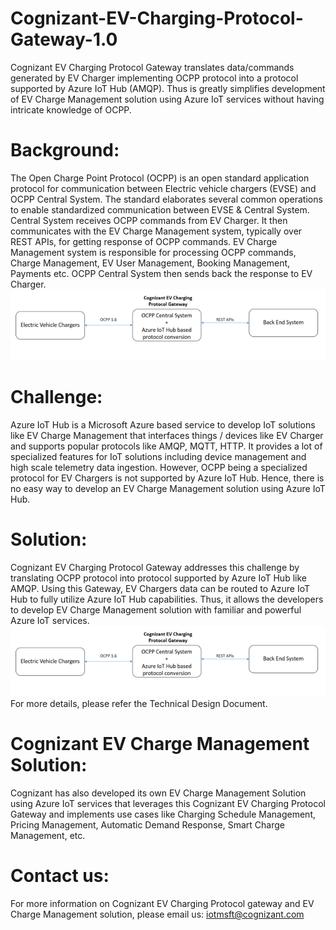 # Cognizant-EV-Charging-Protocol-Gateway-1.0
Cognizant EV Charging Protocol Gateway translates data/commands generated by EV Charger implementing OCPP protocol into a protocol supported by Azure IoT Hub (AMQP). Thus is greatly simplifies development of EV Charge Management solution using Azure IoT services without having intricate knowledge of OCPP.
# Background: 
The Open Charge Point Protocol (OCPP) is an open standard application protocol for communication between Electric vehicle chargers (EVSE) and OCPP Central System. The standard elaborates several common operations to enable standardized communication between EVSE & Central System. 
Central System receives OCPP commands from EV Charger. It then communicates with the EV Charge Management system, typically over REST APIs, for getting response of OCPP commands. EV Charge Management system is responsible for processing OCPP commands, Charge Management, EV User Management, Booking Management, Payments etc. OCPP Central System then sends back the response to EV Charger.
![alt text](https://github.com/CognizantIoT/Cognizant-EV-Charging-Protocol-Gateway-1.0/blob/main/Gateway.png)
# Challenge: 
Azure IoT Hub is a Microsoft Azure based service to develop IoT solutions like EV Charge Management that interfaces things / devices like EV Charger and supports popular protocols like AMQP, MQTT, HTTP. It provides a lot of specialized features for IoT solutions including device management and high scale telemetry data ingestion. However, OCPP being a specialized protocol for EV Chargers is not supported by Azure IoT Hub. Hence, there is no easy way to develop an EV Charge Management solution using Azure IoT Hub.
# Solution:
Cognizant EV Charging Protocol Gateway addresses this challenge by translating OCPP protocol into protocol supported by Azure IoT Hub like AMQP. Using this Gateway, EV Chargers data can be routed to Azure IoT Hub to fully utilize Azure IoT Hub capabilities. Thus, it allows the developers to develop EV Charge Management solution with familiar and powerful Azure IoT services.
![alt text](https://github.com/CognizantIoT/Cognizant-EV-Charging-Protocol-Gateway-1.0/blob/main/Gateway.png)
For more details, please refer the Technical Design Document.
# Cognizant EV Charge Management Solution: 
Cognizant has also developed its own EV Charge Management Solution using Azure IoT services that leverages this Cognizant EV Charging Protocol Gateway and implements use cases like Charging Schedule Management, Pricing Management, Automatic Demand Response, Smart Charge Management, etc.
# Contact us: 
For more information on Cognizant EV Charging Protocol gateway and EV Charge Management solution, please email us: iotmsft@cognizant.com 
  
